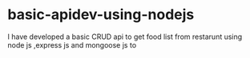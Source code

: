# basic-apidev-using-nodejs
I have developed a basic CRUD api to get food list from restarunt using
node js ,express js and mongoose js to 



